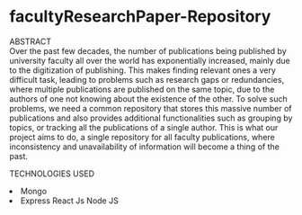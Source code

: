 # facultyResearchPaper-Repository

ABSTRACT<br>
Over the past few decades, the number of publications being published by university faculty all over the world has exponentially increased, mainly due to the digitization of publishing. This makes finding relevant ones a very difficult task, leading to problems such as research gaps or redundancies, where multiple publications are published on the same topic, due to the authors of one not knowing about the existence of the other. To solve such problems, we need a common repository that stores this massive number of publications and also provides additional functionalities such as grouping by topics, or tracking all the publications of a single author. This is what our project aims to do, a single repository for all faculty publications, where inconsistency and unavailability of information will become a thing of the past.

TECHNOLOGIES USED <br>
<li>Mongo
<li>Express
React Js
Node JS
